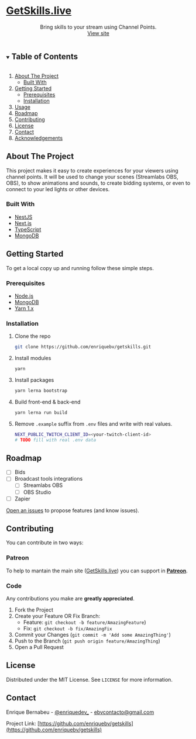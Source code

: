 <p align="center">
  <a href="https://github.com/enriquebv/getskills">
    <h1>GetSkills.live</h1>
  </a>

  <p align="center">
    Bring skills to your stream using Channel Points.
    <br />
    <a href="https://getskills.live">View site</a>
  </p>
</p>

<!-- TABLE OF CONTENTS -->
<details open="open">
  <summary><h2 style="display: inline-block">Table of Contents</h2></summary>
  <ol>
    <li>
      <a href="#about-the-project">About The Project</a>
      <ul>
        <li><a href="#built-with">Built With</a></li>
      </ul>
    </li>
    <li>
      <a href="#getting-started">Getting Started</a>
      <ul>
        <li><a href="#prerequisites">Prerequisites</a></li>
        <li><a href="#installation">Installation</a></li>
      </ul>
    </li>
    <li><a href="#usage">Usage</a></li>
    <li><a href="#roadmap">Roadmap</a></li>
    <li><a href="#contributing">Contributing</a></li>
    <li><a href="#license">License</a></li>
    <li><a href="#contact">Contact</a></li>
    <li><a href="#acknowledgements">Acknowledgements</a></li>
  </ol>
</details>

## About The Project
This project makes it easy to create experiences for your viewers using channel points. It will be used to change your scenes (Streamlabs OBS, OBS), to show animations and sounds, to create bidding systems, or even to connect to your led lights or other devices.

### Built With

* [NestJS](https://nestjs.com/)
* [Next.js](https://nextjs.com/)
* [TypeScript](https://www.typescriptlang.org/)
* [MongoDB](https://www.mongodb.com/)


## Getting Started

To get a local copy up and running follow these simple steps.

### Prerequisites

* [Node.js](https://nodejs.org/)
* [MongoDB](https://www.mongodb.com/)
* [Yarn 1.x](https://classic.yarnpkg.com)

### Installation

1. Clone the repo
   ```sh
   git clone https://github.com/enriquebv/getskills.git
   ```
2. Install modules
   ```sh
   yarn
   ```
3. Install packages
    ```sh
    yarn lerna bootstrap
    ```
4. Build front-end & back-end
    ```sh
    yarn lerna run build
    ```
5. Remove `.example` suffix from `.env` files and write with real values.
    ```bash
    NEXT_PUBLIC_TWITCH_CLIENT_ID=<your-twitch-client-id>
    # TODO fill with real .env data
    ```

<!-- ROADMAP -->
## Roadmap

- [ ] Bids
- [ ] Broadcast tools integrations
    - [ ] Streamlabs OBS
    - [ ] OBS Studio
- [ ] Zapier

[Open an issues](https://github.com/enriquebv/getskills/issues) to propose features (and know issues).


<!-- CONTRIBUTING -->
## Contributing

You can contribute in two ways:

### Patreon
To help to mantain the main site ([GetSkills.live](https://getskills.live)) you can support in **[Patreon](https://patreon.com/enriquedev)**. 

### Code
Any contributions you make are **greatly appreciated**.

1. Fork the Project
2. Create your Feature OR Fix Branch:
    - Feature: `git checkout -b feature/AmazingFeature`)
    - Fix: `git checkout -b fix/AmazingFix`
3. Commit your Changes (`git commit -m 'Add some AmazingThing'`)
4. Push to the Branch (`git push origin feature/AmazingThing`)
5. Open a Pull Request

<!-- LICENSE -->
## License

Distributed under the MIT License. See `LICENSE` for more information.

<!-- CONTACT -->
## Contact

Enrique Bernabeu - [@enriquedev_](https://twitter.com/enriquedev_) - ebvcontacto@gmail.com

Project Link: [https://github.com/enriquebv/getskills](https://github.com/enriquebv/getskills)
